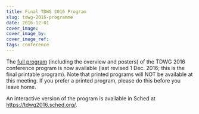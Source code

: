 ```yaml
---
title: Final TDWG 2016 Program
slug: tdwg-2016-programme
date: 2016-12-01
cover_image: 
cover_image_by: 
cover_image_ref: 
tags: conference
---
```


The [full program](http://www.tdwg.org/conference2016/#c1803) (including the overview and posters) of the TDWG 2016 conference program is now available (last revised 1 Dec. 2016; this is the final printable program). Note that printed programs will NOT be available at this meeting. If you prefer a printed program, please do this before you leave home.

An interactive version of the program is available in Sched at <https://tdwg2016.sched.org/>.
